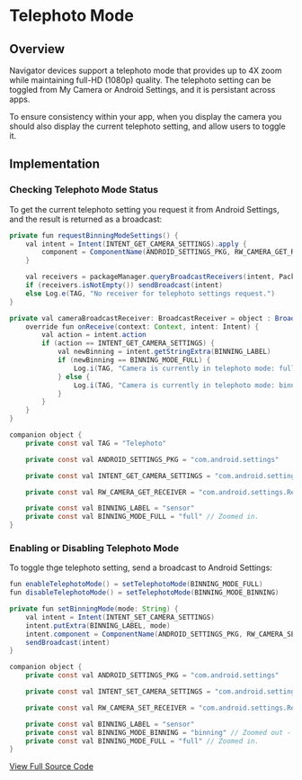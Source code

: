 # Telephoto Mode

## Overview

Navigator devices support a telephoto mode that provides up to 4X zoom while maintaining full-HD (1080p) quality. The telephoto setting can be toggled from My Camera or Android Settings, and it is persistant across apps. 

To ensure consistency within your app, when you display the camera you should also display the current telephoto setting, and allow users to toggle it.

## Implementation

### Checking Telephoto Mode Status

To get the current telephoto setting you request it from Android Settings, and the result is returned as a broadcast: 

```java
private fun requestBinningModeSettings() {
    val intent = Intent(INTENT_GET_CAMERA_SETTINGS).apply {
        component = ComponentName(ANDROID_SETTINGS_PKG, RW_CAMERA_GET_RECEIVER)
    }

    val receivers = packageManager.queryBroadcastReceivers(intent, PackageManager.GET_META_DATA)
    if (receivers.isNotEmpty()) sendBroadcast(intent)
    else Log.e(TAG, "No receiver for telephoto settings request.")
}

private val cameraBroadcastReceiver: BroadcastReceiver = object : BroadcastReceiver() {
    override fun onReceive(context: Context, intent: Intent) {
        val action = intent.action
        if (action == INTENT_GET_CAMERA_SETTINGS) {
            val newBinning = intent.getStringExtra(BINNING_LABEL)
            if (newBinning == BINNING_MODE_FULL) {
                Log.i(TAG, "Camera is currently in telephoto mode: full (crop)")
            } else {
                Log.i(TAG, "Camera is currently in telephoto mode: binning")
            }
        }
    }
}

companion object {
    private const val TAG = "Telephoto"

    private const val ANDROID_SETTINGS_PKG = "com.android.settings"

    private const val INTENT_GET_CAMERA_SETTINGS = "com.android.settings.realwear_camera_GET"

    private const val RW_CAMERA_GET_RECEIVER = "com.android.settings.RealwearCameraGetReceiver"

    private const val BINNING_LABEL = "sensor"
    private const val BINNING_MODE_FULL = "full" // Zoomed in.
}
```

### Enabling or Disabling Telephoto Mode

To toggle thge telephoto setting, send a broadcast to Android Settings:

```java
fun enableTelephotoMode() = setTelephotoMode(BINNING_MODE_FULL)
fun disableTelephotoMode() = setTelephotoMode(BINNING_MODE_BINNING)

private fun setBinningMode(mode: String) {
    val intent = Intent(INTENT_SET_CAMERA_SETTINGS)
    intent.putExtra(BINNING_LABEL, mode)
    intent.component = ComponentName(ANDROID_SETTINGS_PKG, RW_CAMERA_SET_RECEIVER)
    sendBroadcast(intent)
}

companion object {
    private const val ANDROID_SETTINGS_PKG = "com.android.settings"

    private const val INTENT_SET_CAMERA_SETTINGS = "com.android.settings.realwear_camera_SET"

    private const val RW_CAMERA_SET_RECEIVER = "com.android.settings.RealwearCameraSetReceiver"

    private const val BINNING_LABEL = "sensor"
    private const val BINNING_MODE_BINNING = "binning" // Zoomed out - full frame.
    private const val BINNING_MODE_FULL = "full" // Zoomed in.
}
```

[View Full Source Code](https://gist.github.com/RealWearDevBot/0905e1532531891aae3c6f26d390c21c)
